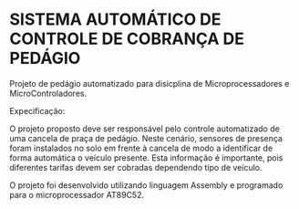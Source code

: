 # SISTEMA AUTOMÁTICO DE CONTROLE DE COBRANÇA DE PEDÁGIO

Projeto de pedágio automatizado para disicplina de Microprocessadores e MicroControladores.

Expecificação:

O projeto proposto deve ser responsável pelo controle automatizado de uma cancela de praça de pedágio.
Neste cenário, sensores de presença foram instalados no solo em frente à cancela de modo a identificar de forma automática o veículo presente. 
Esta informação é importante, pois diferentes tarifas devem ser cobradas dependendo tipo de veículo.

O projeto foi desenvolvido utilizando linguagem Assembly e programado para o microprocessador AT89C52.
